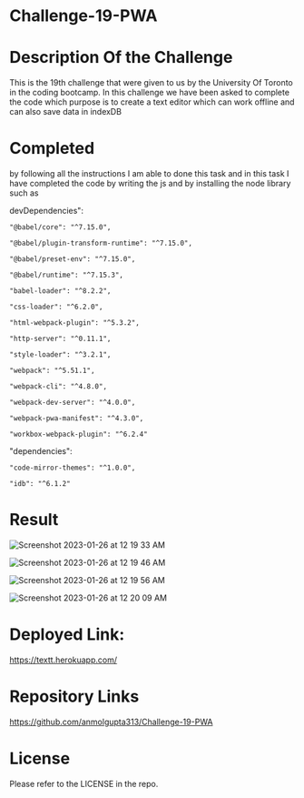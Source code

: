 # Challenge-19-PWA

# Description Of the Challenge
This is the 19th challenge that were given to us by the University Of Toronto in the coding bootcamp. In this challenge we have been asked to complete the code which purpose is to create a text editor which can work offline and can also save data in indexDB

# Completed
by following all the instructions I am able to done this task and in this task I have completed the code by writing the js and by installing the node library such as 

devDependencies": 
    
    "@babel/core": "^7.15.0",

    "@babel/plugin-transform-runtime": "^7.15.0",
    
    "@babel/preset-env": "^7.15.0",
    
    "@babel/runtime": "^7.15.3",
    
    "babel-loader": "^8.2.2",
    
    "css-loader": "^6.2.0",
    
    "html-webpack-plugin": "^5.3.2",
    
    "http-server": "^0.11.1",
    
    "style-loader": "^3.2.1",
    
    "webpack": "^5.51.1",
    
    "webpack-cli": "^4.8.0",
    
    "webpack-dev-server": "^4.0.0",
    
    "webpack-pwa-manifest": "^4.3.0",
    
    "workbox-webpack-plugin": "^6.2.4"
 
  "dependencies": 
    
    "code-mirror-themes": "^1.0.0",
    
    "idb": "^6.1.2"

# Result

![Screenshot 2023-01-26 at 12 19 33 AM](https://user-images.githubusercontent.com/111723339/214764016-caee21e3-302a-48db-945b-65a5eb7d265e.png)

![Screenshot 2023-01-26 at 12 19 46 AM](https://user-images.githubusercontent.com/111723339/214764024-d1ec8683-d57d-4e3a-a3eb-ae138ba91110.png)

![Screenshot 2023-01-26 at 12 19 56 AM](https://user-images.githubusercontent.com/111723339/214764033-8540d17c-7043-4b10-a7cb-f8014acafe0f.png)

![Screenshot 2023-01-26 at 12 20 09 AM](https://user-images.githubusercontent.com/111723339/214764056-29a2cc7e-ae1e-42c4-bf93-b5d67e449811.png)


# Deployed Link:
https://textt.herokuapp.com/

# Repository Links
https://github.com/anmolgupta313/Challenge-19-PWA
# License
Please refer to the LICENSE in the repo.